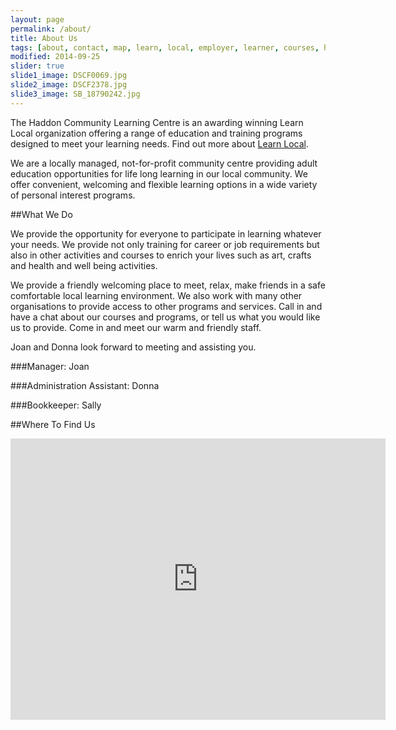 ```yaml
---
layout: page
permalink: /about/
title: About Us
tags: [about, contact, map, learn, local, employer, learner, courses, haddon, community, services, environment, learnlocal, staff, friendly, assistance]
modified: 2014-09-25
slider: true
slide1_image: DSCF0069.jpg
slide2_image: DSCF2378.jpg
slide3_image: SB_18790242.jpg
---
```


The Haddon Community Learning Centre is an awarding winning Learn Local organization offering a range of education and training programs designed to meet your learning needs. Find out more about [Learn Local](http://www.learnlocal.org.au/).

We are a locally managed, not-for-profit community centre providing adult education opportunities for life long learning in our local community. We offer convenient, welcoming and flexible learning options in a wide variety of personal interest programs.

##What We Do

We provide the opportunity for everyone to participate in learning whatever your needs. We provide not only training for career or job requirements but also in other activities and courses to enrich your lives such as art, crafts and health and well being activities.

We provide a friendly welcoming place to meet, relax, make friends in a safe comfortable local learning environment. We also work with many other organisations to provide access to other programs and services.
Call in and have a chat about our courses and programs, or tell us what you would like us to provide.
Come in and meet our warm and friendly staff.  

Joan and Donna look forward to meeting and assisting you.

###Manager:
Joan

###Administration Assistant:
Donna

###Bookkeeper:
Sally

##Where To Find Us

<iframe src="https://www.google.com/maps/embed?pb=!1m14!1m8!1m3!1d3161.6221609711647!2d143.721599!3d-37.58751399999999!3m2!1i1024!2i768!4f13.1!3m3!1m2!1s0x6ad16776136bd9e1%3A0x936cb114fdc54107!2s396+Sago+Hill+Rd%2C+Haddon+VIC+3351%2C+Australia!5e0!3m2!1sen!2s!4v1407562949063" width="600" height="450" frameborder="0" style="border:0"></iframe>
